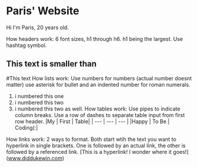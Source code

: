 # Paris' Website

Hi I'm Paris, 20 years old.


How headers work: 6 font sizes, h1 through h6. h1 being the largest. Use hashtag symbol.
## This text is smaller than
#This text
How lists work: Use numbers for numbers (actual number doesnt matter) use asterisk for bullet and an indented number for roman numerals.
1. i numbered this one
2. i numbered this two
2. i numbered this two as well.
How tables work: Use pipes to indicate column breaks. Use a row of dashes to separate table input from first row header.
|My | First | Table|
| --- | --- | --- |
|Happy | To Be | Coding(:|

How links work: 2 ways to format. Both start wtih the text you want to hyperlink in single brackets. One is followed by an actual link,
the other is followed by a referenced link.
[This is a hyperlink! I wonder where it goes!] (www.diddukewin.com)
